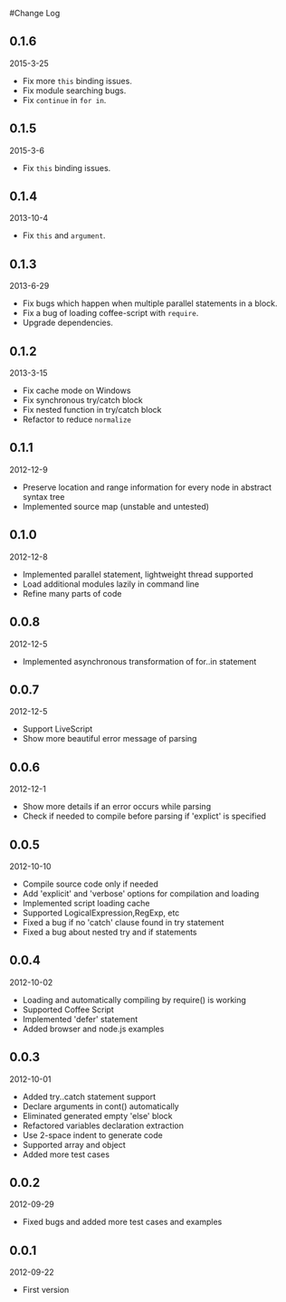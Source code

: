 #Change Log

## 0.1.6

2015-3-25

* Fix more `this` binding issues.
* Fix module searching bugs.
* Fix `continue` in `for in`.

## 0.1.5

2015-3-6

* Fix `this` binding issues.

## 0.1.4

2013-10-4

* Fix `this` and `argument`.

## 0.1.3

2013-6-29

* Fix bugs which happen when multiple parallel statements in a block.
* Fix a bug of loading coffee-script with `require`.
* Upgrade dependencies.

## 0.1.2

2013-3-15

* Fix cache mode on Windows
* Fix synchronous try/catch block
* Fix nested function in try/catch block
* Refactor to reduce `normalize`

## 0.1.1

2012-12-9

* Preserve location and range information for every node in abstract syntax tree
* Implemented source map (unstable and untested)

## 0.1.0

2012-12-8

* Implemented parallel statement, lightweight thread supported
* Load additional modules lazily in command line
* Refine many parts of code

## 0.0.8

2012-12-5

* Implemented asynchronous transformation of for..in statement

## 0.0.7

2012-12-5

* Support LiveScript
* Show more beautiful error message of parsing

## 0.0.6

2012-12-1

* Show more details if an error occurs while parsing
* Check if needed to compile before parsing if 'explict' is specified

## 0.0.5

2012-10-10

* Compile source code only if needed
* Add 'explicit' and 'verbose' options for compilation and loading
* Implemented script loading cache
* Supported LogicalExpression,RegExp, etc
* Fixed a bug if no 'catch' clause found in try statement
* Fixed a bug about nested try and if statements

## 0.0.4

2012-10-02

* Loading and automatically compiling by require() is working
* Supported Coffee Script
* Implemented 'defer' statement
* Added browser and node.js examples

## 0.0.3

2012-10-01

* Added try..catch statement support
* Declare arguments in cont() automatically
* Eliminated generated empty 'else' block
* Refactored variables declaration extraction
* Use 2-space indent to generate code
* Supported array and object 
* Added more test cases

## 0.0.2

2012-09-29

* Fixed bugs and added more test cases and examples

## 0.0.1

2012-09-22

* First version
